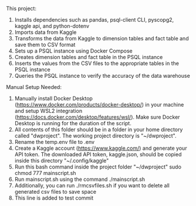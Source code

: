 This project:

1. Installs dependencies such as pandas, psql-client CLI, pyscopg2, kaggle api, and python-dotenv
2. Imports data from Kaggle
3. Transforms the data from Kaggle to dimension tables and fact table and save them to CSV format
4. Sets up a PSQL instance using Docker Compose
5. Creates dimension tables and fact table in the PSQL instance
6. Inserts the values from the CSV files to the appropriate tables in the PSQL instance
7. Queries the PSQL instance to verify the accuracy of the data warehouse

Manual Setup Needed:

1. Manually install Docker Desktop (https://www.docker.com/products/docker-desktop/) in your machine and setup WSL2 integration (https://docs.docker.com/desktop/features/wsl/). Make sure Docker Desktop is running for the duration of the script.
2. All contents of this folder should be in a folder in your home directory called "dwproject". The working project directory is "~/dwproject".
3. Rename the temp.env file to .env
4. Create a Kaggle account (https://www.kaggle.com/) and generate your API token. The downloaded API token, kaggle.json, should be copied inside this directory "~/.config/kaggle"
5. Run this bash command inside the project folder "~/dwproject" sudo chmod 777 mainscript.sh
6. Run mainscript.sh using the command ./mainscript.sh
7. Additionally, you can run ./rmcsvfiles.sh if you want to delete all generated csv files to save space
8. This line is added to test commit